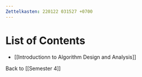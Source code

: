 ```yaml
---
Zettelkasten: 220122 031527 +0700
---
```

# List of Contents
* [[Introductionn to Algorithm Design and Analysis]]

Back to [[Semester 4]]